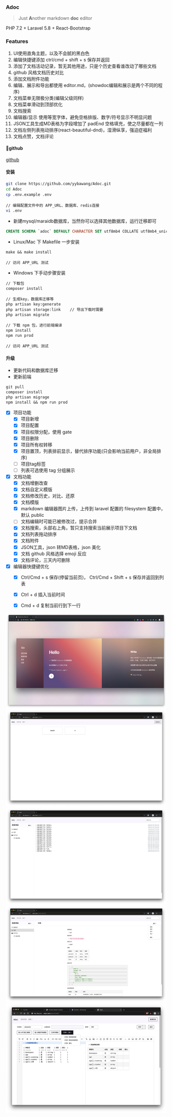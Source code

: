 ### Adoc

> Just **A**nother markdown **doc** editor

PHP 7.2 + Laravel 5.8 + React-Bootstrap

### Features

1. UI使用直角主题，以及不会腻的黑白色
2. 编辑快捷键添加 ctrl/cmd + shift + s 保存并返回
3. 添加了文档活动记录，暂无其他用途，只是个历史查看谁改动了哪些文档
4. github 风格文档历史对比
5. 添加文档附件功能
6. 编辑、展示和导出都使用 editor.md，(showdoc编辑和展示是两个不同的程序)
7. 文档菜单无限极分类(编辑父级同样)
8. 文档菜单滑动到顶部优化
9. 文档搜索
10. 编辑器/显示 使用等宽字体，避免空格排版、数字/符号显示不明显问题
11. JSON工具生成MD表格为字段增加了 padEnd 空格填充，使之尽量都在一列
12. 文档左侧列表拖动排序(react-beautiful-dnd)，湿滑纵享，强迫症福利
13. 文档点赞，文档评论

#### 💚github
[github](https://github.com/yybawang/Adoc)

#### 安装

```bash
git clone https://github.com/yybawang/Adoc.git
cd Adoc
cp .env.example .env

// 编辑配置文件中的 APP_URL、数据库、redis连接
vi .env
```

- 新建mysql/maraidb数据库，当然你可以选择其他数据库，运行迁移即可
```sql 
CREATE SCHEMA `adoc` DEFAULT CHARACTER SET utf8mb4 COLLATE utf8mb4_unicode_ci; 
```

- Linux/Mac 下 Makefile 一步安装

```
make && make install

// 访问 APP_URL 测试
```

- Windows 下手动步骤安装

```
// 下载包
composer install

// 生成key，数据库迁移等
php artisan key:generate
php artisan storage:link    // 导出下载时需要
php artisan migrate

// 下载 npm 包，进行前端编译
npm install
npm run prod

// 访问 APP_URL 测试
```

#### 升级

- 更新代码和数据库迁移
- 更新前端

```
git pull
composer install
php artisan migrage
npm install && npm run prod
```

* [x] 项目功能
    * [x] 项目新增
    * [x] 项目配置
    * [x] 项目权限分配，使用 gate
    * [x] 项目删除
    * [x] 项目所有权转移
    * [x] 项目置顶，列表排前显示，替代排序功能(只会影响当前用户，非全局排序)
    * [ ] 项目tag标签
    * [ ] 列表可选使用 tag 分组展示
* [x] 文档功能
    * [x] 文档增删改查
    * [x] 文档自定义模版
    * [x] 文档修改历史，对比、还原
    * [x] 文档模版
    * [x] markdown 编辑器图片上传，上传到 laravel 配置的 filesystem 配置中，默认 public
    * [ ] 文档编辑时可能已被修改过，提示合并
    * [x] 文档搜索，头部右上角，暂只支持搜索当前展示项目下文档
    * [x] 文档列表拖动排序
    * [x] 文档附件
    * [x] JSON工具，json 转MD表格，json 美化
    * [x] 文档 github 风格选择 emoji 反应
    * [x] 文档评论，三天内可删除
* [x] 编辑器快捷键优化
    * [x] Ctrl/Cmd + s 保存(停留当前页)， Ctrl/Cmd + Shift + s 保存并返回到列表
    * [x] Ctrl + d 插入当前时间
    * [x] Cmd + d 复制当前行到下一行
    


![示例](https://raw.githubusercontent.com/yybawang/images/master/adoc/Xnip2019-05-25_12-28-38.png)
![示例](https://raw.githubusercontent.com/yybawang/images/master/adoc/Xnip2019-07-04_18-07-30.png)
![示例](https://raw.githubusercontent.com/yybawang/images/master/adoc/Xnip2019-07-04_18-07-44.png)
![示例](https://raw.githubusercontent.com/yybawang/images/master/adoc/Xnip2019-07-04_18-07-58.png)
![示例](https://raw.githubusercontent.com/yybawang/images/master/picgo/20190715003350.png)
